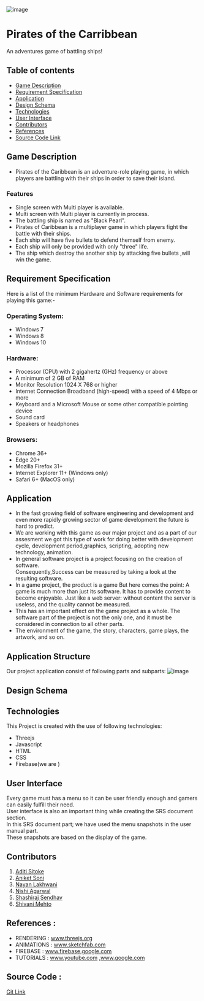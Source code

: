 ![image](https://user-images.githubusercontent.com/51989436/62003257-090f7580-b132-11e9-91ad-c5369a4cdf15.png)
# Pirates of the Carribbean
An adventures game of battling ships!

## Table of contents
* [Game Description](#game-description)
* [Requirement Specification](#requirement-specification)
* [Application](#application)
* [Design Schema](#design-schema)
* [Technologies](#technologies)
* [User Interface](#user-interface)
* [Contributors](#contributors)
* [References](#references)
* [Source Code Link](#sourcecode-link)

## Game Description
*  Pirates of the Caribbean is an adventure-role playing game, in which players are battling with their ships in order to save their    island.
### Features
 * Single screen with Multi player is available.
 * Multi screen with Multi player is currently in process.
 * The battling ship is named as "Black Pearl".
 * Pirates of Caribbean is a multiplayer game in which players fight the battle with their ships.
 * Each ship will have five bullets to defend themself from enemy.
 * Each ship will only be provided with only "three" life.
 * The ship which destroy the another ship by attacking five bullets ,will win the game.

## Requirement Specification
 Here is a list of the minimum Hardware and Software requirements for playing this game:-

### Operating System:
  * Windows 7 
  * Windows 8 
  * Windows 10

### Hardware:

* Processor (CPU) with 2 gigahertz (GHz) frequency or above
* A minimum of 2 GB of RAM
* Monitor Resolution 1024 X 768 or higher
* Internet Connection Broadband (high-speed) with a speed of 4 Mbps or more
* Keyboard and a Microsoft Mouse or some other compatible pointing device
* Sound card
* Speakers or headphones

### Browsers:

* Chrome 36+
* Edge 20+
* Mozilla Firefox 31+
* Internet Explorer 11+ (Windows only)
* Safari 6+ (MacOS only)

## Application

* In the fast growing field of software engineering and development and even more rapidly growing sector of game development the future is hard to predict.<br>
* We are working with this game as our major project and as a part of our assesment we got this type of work for doing better with development cycle, development period,graphics, scripting, adopting new technology, animation.<br>
* In general software project is a project focusing on the creation of software.<br> Consequently,Success can be measured by taking a look at the resulting software.<br>
* In a game project, the product is a game But here comes the point: A game is much more than just its software. It has to provide content to become enjoyable. Just like a web server: without content the server is useless, and the quality cannot be measured. <br>
* This has an important effect on the game project as a whole. The software part of the project is not the only one, and it must be considered in connection to all other parts.<br> 
* The environment of the game, the story, characters, game plays, the artwork, and so on.

## Application Structure
Our project application consist of following parts and subparts:
![image](https://user-images.githubusercontent.com/51989436/62023526-eb541600-b1ee-11e9-8fe5-097f03f87ced.png)

## Design Schema
	
## Technologies
 This Project is created with the use of following technologies:
* Threejs
* Javascript
* HTML
* CSS 
* Firebase(we are )

## User Interface
Every game must has a menu so it can be user friendly enough and gamers can easily fulfill their need. <br>User interface is also an important thing while creating the SRS document section.<br> In this SRS document part; we have used the menu snapshots in the user manual part. <br>These snapshots are based on the display of the game. 

## Contributors
1. [Aditi Sitoke](https://www.linkedin.com/in/aditi-sitoke-54805613a/)
2. [Aniket Soni](https://www.linkedin.com/in/aniket-soni-sbg/)
3. [Nayan Lakhwani](https://www.linkedin.com/in/nayan-lakhwani-3a6707110/)
4. [Nishi Agarwal](https://www.linkedin.com/in/nishi-agarwal-89a91216a/)
5. [Shashiraj Sendhav](https://www.linkedin.com/in/shashiraj-sendhav-966a7b175/)
6. [Shivani Mehto](https://www.linkedin.com/in/shivani-mehto-741844157/)
 
## References :
* RENDERING     : www.threejs.org
* ANIMATIONS    : www.sketchfab.com     
* FIREBASE      : www.firebase.google.com
* TUTORIALS     : www.youtube.com ,www.google.com

## Source Code :
[Git Link](https://github.com/piratesteam/POC)
